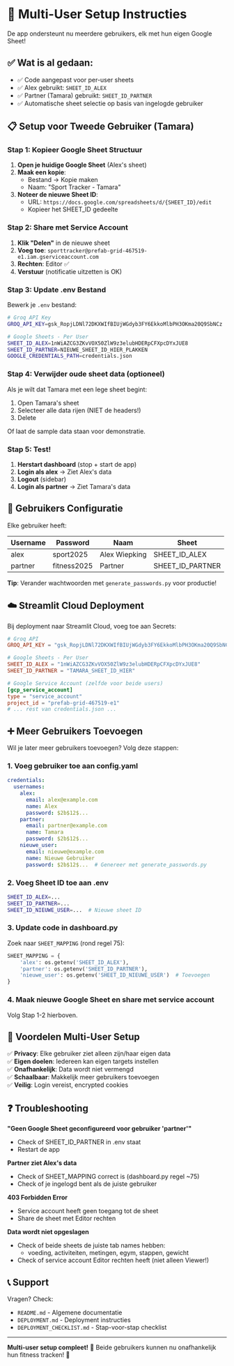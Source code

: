 # 👥 Multi-User Setup Instructies

De app ondersteunt nu meerdere gebruikers, elk met hun eigen Google Sheet!

## ✅ Wat is al gedaan:

- ✅ Code aangepast voor per-user sheets
- ✅ Alex gebruikt: `SHEET_ID_ALEX` 
- ✅ Partner (Tamara) gebruikt: `SHEET_ID_PARTNER`
- ✅ Automatische sheet selectie op basis van ingelogde gebruiker

## 📋 Setup voor Tweede Gebruiker (Tamara)

### Stap 1: Kopieer Google Sheet Structuur

1. **Open je huidige Google Sheet** (Alex's sheet)
2. **Maak een kopie**:
   - Bestand → Kopie maken
   - Naam: "Sport Tracker - Tamara" 
3. **Noteer de nieuwe Sheet ID**:
   - URL: `https://docs.google.com/spreadsheets/d/{SHEET_ID}/edit`
   - Kopieer het SHEET_ID gedeelte

### Stap 2: Share met Service Account

1. **Klik "Delen"** in de nieuwe sheet
2. **Voeg toe**: `sporttracker@prefab-grid-467519-e1.iam.gserviceaccount.com`
3. **Rechten**: Editor ✅
4. **Verstuur** (notificatie uitzetten is OK)

### Stap 3: Update .env Bestand

Bewerk je `.env` bestand:

```bash
# Groq API Key
GROQ_API_KEY=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

# Google Sheets - Per User
SHEET_ID_ALEX=1nWiAZCG3ZKvVOX50ZlW9z3elubHDERpCFXpcDYxJUE8
SHEET_ID_PARTNER=NIEUWE_SHEET_ID_HIER_PLAKKEN
GOOGLE_CREDENTIALS_PATH=credentials.json
```

### Stap 4: Verwijder oude sheet data (optioneel)

Als je wilt dat Tamara met een lege sheet begint:

1. Open Tamara's sheet
2. Selecteer alle data rijen (NIET de headers!)
3. Delete

Of laat de sample data staan voor demonstratie.

### Stap 5: Test!

1. **Herstart dashboard** (stop + start de app)
2. **Login als alex** → Ziet Alex's data
3. **Logout** (sidebar)
4. **Login als partner** → Ziet Tamara's data

## 🔐 Gebruikers Configuratie

Elke gebruiker heeft:

| Username | Password | Naam | Sheet |
|----------|----------|------|-------|
| alex | sport2025 | Alex Wiepking | SHEET_ID_ALEX |
| partner | fitness2025 | Partner | SHEET_ID_PARTNER |

**Tip**: Verander wachtwoorden met `generate_passwords.py` voor productie!

## ☁️ Streamlit Cloud Deployment

Bij deployment naar Streamlit Cloud, voeg toe aan Secrets:

```toml
# Groq API
GROQ_API_KEY = "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"

# Google Sheets - Per User
SHEET_ID_ALEX = "1nWiAZCG3ZKvVOX50ZlW9z3elubHDERpCFXpcDYxJUE8"
SHEET_ID_PARTNER = "TAMARA_SHEET_ID_HIER"

# Google Service Account (zelfde voor beide users)
[gcp_service_account]
type = "service_account"
project_id = "prefab-grid-467519-e1"
# ... rest van credentials.json ...
```

## ➕ Meer Gebruikers Toevoegen

Wil je later meer gebruikers toevoegen? Volg deze stappen:

### 1. Voeg gebruiker toe aan config.yaml

```yaml
credentials:
  usernames:
    alex:
      email: alex@example.com
      name: Alex
      password: $2b$12$...
    partner:
      email: partner@example.com
      name: Tamara
      password: $2b$12$...
    nieuwe_user:
      email: nieuwe@example.com
      name: Nieuwe Gebruiker
      password: $2b$12$...  # Genereer met generate_passwords.py
```

### 2. Voeg Sheet ID toe aan .env

```bash
SHEET_ID_ALEX=...
SHEET_ID_PARTNER=...
SHEET_ID_NIEUWE_USER=...  # Nieuwe sheet ID
```

### 3. Update code in dashboard.py

Zoek naar `SHEET_MAPPING` (rond regel 75):

```python
SHEET_MAPPING = {
    'alex': os.getenv('SHEET_ID_ALEX'),
    'partner': os.getenv('SHEET_ID_PARTNER'),
    'nieuwe_user': os.getenv('SHEET_ID_NIEUWE_USER')  # Toevoegen
}
```

### 4. Maak nieuwe Google Sheet en share met service account

Volg Stap 1-2 hierboven.

## 🎯 Voordelen Multi-User Setup

✅ **Privacy**: Elke gebruiker ziet alleen zijn/haar eigen data  
✅ **Eigen doelen**: Iedereen kan eigen targets instellen  
✅ **Onafhankelijk**: Data wordt niet vermengd  
✅ **Schaalbaar**: Makkelijk meer gebruikers toevoegen  
✅ **Veilig**: Login vereist, encrypted cookies  

## ❓ Troubleshooting

**"Geen Google Sheet geconfigureerd voor gebruiker 'partner'"**
- Check of SHEET_ID_PARTNER in .env staat
- Restart de app

**Partner ziet Alex's data**
- Check of SHEET_MAPPING correct is (dashboard.py regel ~75)
- Check of je ingelogd bent als de juiste gebruiker

**403 Forbidden Error**
- Service account heeft geen toegang tot de sheet
- Share de sheet met Editor rechten

**Data wordt niet opgeslagen**
- Check of beide sheets de juiste tab names hebben:
  - voeding, activiteiten, metingen, egym, stappen, gewicht
- Check of service account Editor rechten heeft (niet alleen Viewer!)

## 📞 Support

Vragen? Check:
- `README.md` - Algemene documentatie
- `DEPLOYMENT.md` - Deployment instructies
- `DEPLOYMENT_CHECKLIST.md` - Stap-voor-stap checklist

---

**Multi-user setup compleet!** 🎉 Beide gebruikers kunnen nu onafhankelijk hun fitness tracken! 💪
